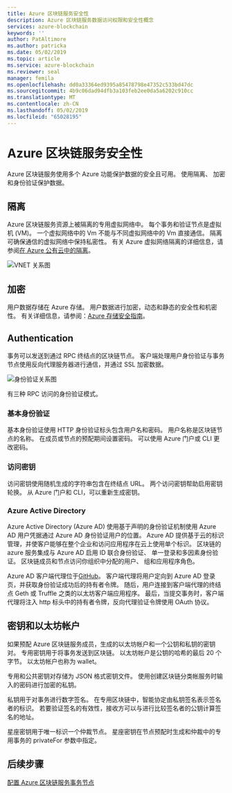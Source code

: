 ```yaml
---
title: Azure 区块链服务安全性
description: Azure 区块链服务数据访问权限和安全性概念
services: azure-blockchain
keywords: ''
author: PatAltimore
ms.author: patricka
ms.date: 05/02/2019
ms.topic: article
ms.service: azure-blockchain
ms.reviewer: seal
manager: femila
ms.openlocfilehash: dd0a33364ed9395a85478798e47352c533bd47dc
ms.sourcegitcommit: 4b9c06dad94dfb3a103feb2ee0da5a6202c910cc
ms.translationtype: MT
ms.contentlocale: zh-CN
ms.lasthandoff: 05/02/2019
ms.locfileid: "65028195"
---
```

# <a name="azure-blockchain-service-security"></a>Azure 区块链服务安全性

Azure 区块链服务使用多个 Azure 功能保护数据的安全且可用。 使用隔离、 加密和身份验证保护数据。

## <a name="isolation"></a>隔离

Azure 区块链服务资源上被隔离的专用虚拟网络中。 每个事务和验证节点是虚拟机 (VM)。 一个虚拟网络中的 Vm 不能与不同虚拟网络中的 Vm 直接通信。 隔离可确保通信的虚拟网络中保持私密性。 有关 Azure 虚拟网络隔离的详细信息，请参阅[在 Azure 公有云中的隔离](../../security/azure-isolation.md#networking-isolation)。

![VNET 关系图](./media/data-security/vnet.png)

## <a name="encryption"></a>加密

用户数据存储在 Azure 存储。 用户数据进行加密，动态和静态的安全性和机密性。 有关详细信息，请参阅：[Azure 存储安全指南](../../storage/common/storage-security-guide.md)。

## <a name="authentication"></a>Authentication

事务可以发送到通过 RPC 终结点的区块链节点。 客户端处理用户身份验证与事务节点使用反向代理服务器进行通信，并通过 SSL 加密数据。

![身份验证关系图](./media/data-security/authentication.png)

有三种 RPC 访问的身份验证模式。

### <a name="basic-authentication"></a>基本身份验证

基本身份验证使用 HTTP 身份验证标头包含用户名和密码。 用户名称是区块链节点的名称。 在成员或节点的预配期间设置密码。 可以使用 Azure 门户或 CLI 更改密码。

### <a name="access-keys"></a>访问密钥

访问密钥使用随机生成的字符串包含在终结点 URL。 两个访问密钥帮助启用密钥轮换。 从 Azure 门户和 CLI，可以重新生成密钥。

### <a name="azure-active-directory"></a>Azure Active Directory

Azure Active Directory (Azure AD) 使用基于声明的身份验证机制使用 Azure AD 用户凭据通过 Azure AD 身份验证用户的位置。 Azure AD 提供基于云的标识管理，并使客户能够在整个企业和访问应用程序在云上使用单个标识。 区块链的 azure 服务集成与 Azure AD 启用 ID 联合身份验证、 单一登录和多因素身份验证。 区块链成员和节点访问你组织中分配的用户、 组和应用程序角色。

Azure AD 客户端代理位于[GitHub](https://github.com/Microsoft/azure-blockchain-connector/releases)。 客户端代理将用户定向到 Azure AD 登录页，并获取身份验证成功后的持有者令牌。 随后，用户连接到客户端代理的终结点 Geth 或 Truffle 之类的以太坊客户端应用程序。 最后，当提交事务时，客户端代理将注入 http 标头中的持有者令牌，反向代理验证令牌使用 OAuth 协议。

## <a name="keys-and-ethereum-accounts"></a>密钥和以太坊帐户

如果预配 Azure 区块链服务成员，生成的以太坊帐户和一个公钥和私钥的密钥对。 专用密钥用于将事务发送到区块链。 以太坊帐户是公钥的哈希的最后 20 个字节。 以太坊帐户也称为 wallet。

专用和公共密钥对存储为 JSON 格式密钥文件。 使用创建区块链分类帐服务时输入的密码进行加密的私钥。

私钥用于对事务进行数字签名。 在专用区块链中，智能协定由私钥签名表示签名者的标识。 若要验证签名的有效性，接收方可以与进行比较签名者的公钥计算签名的地址。

星座密钥用于唯一标识一个仲裁节点。 星座密钥在节点预配时生成和仲裁中的专用事务的 privateFor 参数中指定。

## <a name="next-steps"></a>后续步骤

[配置 Azure 区块链服务事务节点](configure-transaction-nodes.md)
